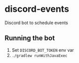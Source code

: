 # discord-events
Discord bot to schedule events


## Running the bot

1. Set `DISCORD_BOT_TOKEN` env var
2. `./gradlew runWithJavaExec`

